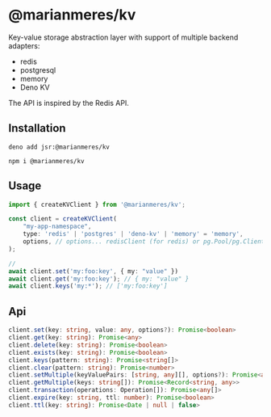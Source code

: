 # @marianmeres/kv

Key-value storage abstraction layer with support of multiple backend adapters:
- redis 
- postgresql
- memory
- Deno KV

The API is inspired by the Redis API.

## Installation

```shell
deno add jsr:@marianmeres/kv
```

```shell
npm i @marianmeres/kv
```

## Usage

```typescript
import { createKVClient } from '@marianmeres/kv';

const client = createKVClient(
    "my-app-namespace", 
    type: 'redis' | 'postgres' | 'deno-kv' | 'memory' = 'memory', 
    options, // options... redisClient (for redis) or pg.Pool/pg.Client (for postgres)...
);

//
await client.set('my:foo:key', { my: "value" })
await client.get('my:foo:key'); // { my: "value" }
await client.keys('my:*'); // ['my:foo:key']
```

## Api

```typescript
client.set(key: string, value: any, options?): Promise<boolean>
client.get(key: string): Promise<any>
client.delete(key: string): Promise<boolean>
client.exists(key: string): Promise<boolean>
client.keys(pattern: string): Promise<string[]>
client.clear(pattern: string): Promise<number>
client.setMultiple(keyValuePairs: [string, any][], options?): Promise<any[]>
client.getMultiple(keys: string[]): Promise<Record<string, any>>
client.transaction(operations: Operation[]): Promise<any[]>
client.expire(key: string, ttl: number): Promise<boolean>
client.ttl(key: string): Promise<Date | null | false>
```